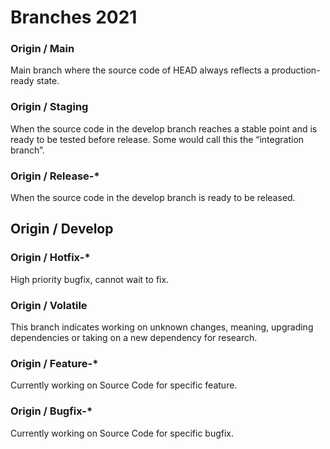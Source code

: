 # Branches  2021

### Origin / Main
Main branch where the source code of HEAD always reflects a production-ready state.

### Origin /  Staging   
When the source code in the develop branch reaches a stable point and is ready to be tested before release. Some would call this the “integration branch”.

### Origin / Release-*
When the source code in the develop branch is ready to be released.


## Origin /  Develop

### Origin / Hotfix-*
High priority bugfix, cannot wait to fix.

### Origin / Volatile
This branch indicates working on unknown changes, meaning, upgrading dependencies or taking on a new dependency for research.

### Origin / Feature-*
Currently working on Source Code for specific feature.

### Origin / Bugfix-*
Currently working on Source Code for specific bugfix.
